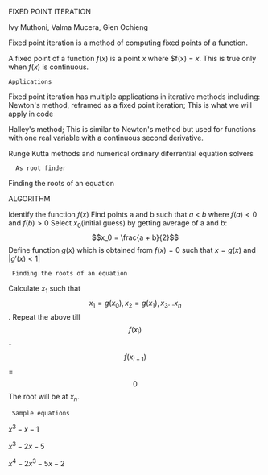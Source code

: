 FIXED POINT ITERATION


Ivy Muthoni, Valma Mucera, Glen Ochieng

Fixed point iteration is a method of computing fixed points of a function.


A fixed point of a function $f(x)$ is a point $x$ where $f(x) = $x$.
This is true only when $f(x)$ is continuous.


    Applications
 Fixed point iteration has multiple applications in iterative methods including:
 Newton's method, reframed as a fixed point iteration;
 This is what we will apply in code
 
 
 Halley's method;
 This is similar to Newton's method but used for functions with one real variable with a continuous second derivative.
 
 
 Runge Kutta methods and numerical ordinary diferrential equation solvers
       
      As root finder
Finding the roots of an equation


ALGORITHM
    
   Identify the function $f(x)$
        Find points a and b such that $a$ < $b$ where $f(a)<0$ and $f(b)>0$
        Select $x_0$(initial guess) by getting average of a and b: $$x_0 = \frac{a + b}{2}$$
        Define function $g(x)$ which is obtained from $f(x) = 0$ such that $x = g(x)$ and
        $\left\lvert g\prime(x)  < 1\right\rvert$
  

     Finding the roots of an equation
   
  Calculate $x_1$ such that $$x_1 = g(x_0) , x_2 = g(x_1), x_3 ... x_n$$.
  Repeat the above till$$f(x_i)$$ - $$f(x_{i-1})$$ = $$0$$
  The root will be at $x_n$.
  
     Sample equations
  
   $x^3 - x - 1$
   
   
   $x^3-2x-5$
   
   
   $x^4-2x^3-5x-2$
    
   

